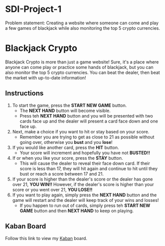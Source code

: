 # SDI-Project-1
Problem statement: Creating a website where someone can come and play a few games of blackjack while also monitoring the top 5 crypto currencies.

# Blackjack Crypto

Blackjack Crypto is more than just a game website! Sure, it's a place where anyone can come play or practice some hands of blackjack, but you can also monitor the top 5 crypto currencies. You can beat the dealer, then beat the market with up-to-date information!

## Instructions
1. To start the game, press the **START NEW GAME** button.
      * The **NEXT HAND** button will become visible.
      * Press teh **NEXT HAND** button and you will be presented with two cards face up and the dealer will present a card face down and one face up.
2. Next, make a choice if you want to hit or stay based on your score.
      * Remember you are trying to get as close to 21 as possible without going over, otherwise you **bust** and you **lose**!
3. If you would like another card, press the **HIT** button.
      * Your score will increment and hopefully you have not **BUSTED!!**
4. If or when you like your score, press the **STAY** button.
      * This will cause the dealer to reveal their face down card. If their score is less than 17, they will hit again and continue to hit until they bust or reach a score between 17 and 21.
5. If your score is higher than the dealer's score or the dealer has gone over 21, **YOU WIN!!** However, if the dealer's score is higher than your score or you went over 21, **YOU LOSE!!**
6. If you want to play again, simply press the **NEXT HAND** button and the game will restart and the dealer will keep track of your wins and losses!
      * If you happen to run out of cards, simply press teh **START NEW GAME** button and then **NEXT HAND** to keep on playing.

## Kaban Board

Follow this link to view my [Kaban](https://trello.com/b/hgI3Bp42/sdi-project-1) board.
